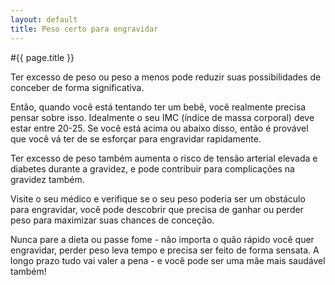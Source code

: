 ```yaml
---
layout: default
title: Peso certo para engravidar
---
```


#{{ page.title }}

Ter excesso de peso ou peso a menos pode reduzir suas possibilidades de conceber de forma significativa.

Então, quando você está tentando ter um bebê, você realmente precisa pensar sobre isso. Idealmente o seu IMC (índice de massa corporal) deve estar entre 20-25. Se você está acima ou abaixo disso, então é provável que você vá ter de se esforçar para engravidar rapidamente.

Ter excesso de peso também aumenta o risco de tensão arterial elevada e diabetes durante a gravidez, e pode contribuir para complicações na gravidez também.

Visite o seu médico e verifique se o seu peso poderia ser um obstáculo para engravidar, você pode descobrir que precisa de ganhar ou perder peso para maximizar suas chances de conceção.

Nunca pare a dieta ou passe fome - não importa o quão rápido você quer engravidar, perder peso leva tempo e precisa ser feito de forma sensata. A longo prazo tudo vai valer a pena - e você pode ser uma mãe mais saudável também!
